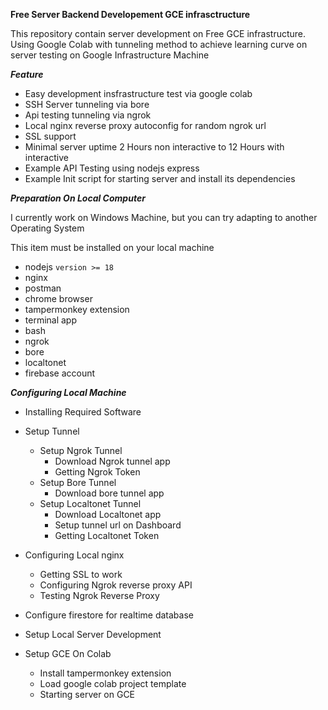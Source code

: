 **Free Server Backend Developement GCE infrasctructure**

This repository contain server development on Free GCE infrastructure. Using Google Colab with tunneling method to achieve learning curve on server testing on Google Infrastructure Machine

***Feature***

- Easy development insfrastructure test via google colab
- SSH Server tunneling via bore
- Api testing tunneling via ngrok
- Local nginx reverse proxy autoconfig for random ngrok url
- SSL support
- Minimal server uptime 2 Hours non interactive to 12 Hours with interactive
- Example API Testing using nodejs express
- Example Init script for starting server and install its dependencies

***Preparation On Local Computer***

I currently work on Windows Machine, but you can try adapting to another Operating System

This item must be installed on your local machine

- nodejs `version >= 18` 
- nginx 
- postman
- chrome browser
- tampermonkey extension
- terminal app
- bash
- ngrok
- bore
- localtonet
- firebase account

***Configuring Local Machine***

- Installing Required Software

- Setup Tunnel
    - Setup Ngrok Tunnel
        - Download Ngrok tunnel app
        - Getting Ngrok Token
    - Setup Bore Tunnel
        - Download bore tunnel app
    - Setup Localtonet Tunnel
        - Download Localtonet app
        - Setup tunnel url on Dashboard
        - Getting Localtonet Token
- Configuring Local nginx
    - Getting SSL to work
    - Configuring Ngrok reverse proxy API
    - Testing Ngrok Reverse Proxy
- Configure firestore for realtime database
- Setup Local Server Development
    
- Setup GCE On Colab
    - Install tampermonkey extension
    - Load google colab project template
    - Starting server on GCE


